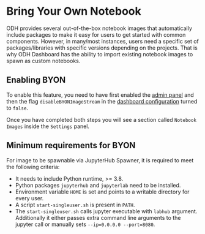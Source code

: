 <!-- TODO: Clean up & add to feature documentation -->

# Bring Your Own Notebook

ODH provides several out-of-the-box notebook images that automatically include packages to make it easy for users to get started with common components. However, in many/most instances, users need a specific set of packages/libraries with specific versions depending on the projects. That is why ODH Dashboard has the ability to import existing notebook images to spawn as custom notebooks.

## Enabling BYON

To enable this feature, you need to have first enabled the [admin panel](admin-dashboard.md) and then the flag `disableBYONImageStream` in the [dashboard configuration](dashboard-config.md) turned to `false`.

Once you have completed both steps you will see a section called `Notebook Images` inside the `Settings` panel.

## Minimum requirements for BYON

For image to be spawnable via JupyterHub Spawner, it is required to meet the following criteria:

* It needs to include Python runtime,  >= 3.8.
* Python packages `jupyterhub` and `jupyterlab` need to be installed.
* Environment variable `HOME` is set and points to a writable directory for every user.
* A script `start-singleuser.sh` is present in `PATH`.
* The `start-singleuser.sh` calls jupyter executable with `labhub` argument. Additionally it either passes extra command line arguments to the jupyter call or manually sets `--ip=0.0.0.0 --port=8080`.
